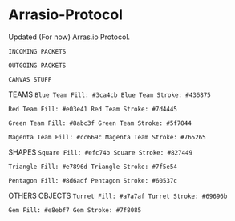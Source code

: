 # Arrasio-Protocol
Updated (For now) Arras.io Protocol.

`INCOMING PACKETS`


`OUTGOING PACKETS`


`CANVAS STUFF`

TEAMS
`Blue Team Fill: #3ca4cb
Blue Team Stroke: #436875`

`Red Team Fill: #e03e41
Red Team Stroke: #7d4445`

`Green Team Fill: #8abc3f
Green Team Stroke: #5f7044`

`Magenta Team Fill: #cc669c
Magenta Team Stroke: #765265`


SHAPES
`Square Fill: #efc74b
Square Stroke: #827449`

`Triangle Fill: #e7896d
Triangle Stroke: #7f5e54`

`Pentagon Fill: #8d6adf
Pentagon Stroke: #60537c`


OTHERS OBJECTS
`Turret Fill: #a7a7af
Turret Stroke: #69696b`

`Gem Fill: #e8ebf7
Gem Stroke: #7f8085`
